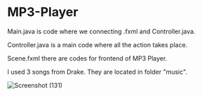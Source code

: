 # MP3-Player

Main.java is code where we connecting .fxml and Controller.java.

Controller.java is a main code where all the action takes place.

Scene.fxml there are codes for frontend of MP3 Player.

I used 3 songs from Drake. They are located in folder "music".

![Screenshot (131)](https://user-images.githubusercontent.com/72734736/111906503-0423d600-8a7b-11eb-968f-a2f6a08a12f6.png)
